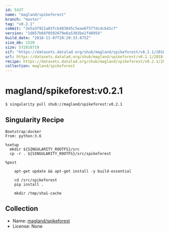 ```yaml
---
id: 5437
name: "magland/spikeforest"
branch: "master"
tag: "v0.2.1"
commit: "2e5a3f921a03fcb483845c5eae6f577dcdcb41cf"
version: "1d657b68f0592679e6a5383be2f48959"
build_date: "2018-11-07T20:20:33.875Z"
size_mb: 1520
size: 572018719
sif: "https://datasets.datalad.org/shub/magland/spikeforest/v0.2.1/2018-11-07-2e5a3f92-1d657b68/1d657b68f0592679e6a5383be2f48959.simg"
url: https://datasets.datalad.org/shub/magland/spikeforest/v0.2.1/2018-11-07-2e5a3f92-1d657b68/
recipe: https://datasets.datalad.org/shub/magland/spikeforest/v0.2.1/2018-11-07-2e5a3f92-1d657b68/Singularity
collection: magland/spikeforest
---
```


# magland/spikeforest:v0.2.1

```bash
$ singularity pull shub://magland/spikeforest:v0.2.1
```

## Singularity Recipe

```singularity
Bootstrap:docker
From: python:3.6

%setup
  mkdir ${SINGULARITY_ROOTFS}/src
  cp -r . ${SINGULARITY_ROOTFS}/src/spikeforest

%post

	apt-get update && apt-get install -y build-essential

	cd /src/spikeforest
	pip install .

	mkdir /tmp/sha1-cache
```

## Collection

 - Name: [magland/spikeforest](https://github.com/magland/spikeforest)
 - License: None

